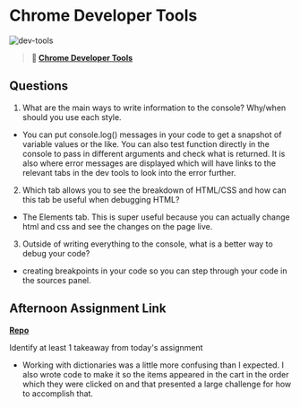 # Chrome Developer Tools

![dev-tools](https://bcw.blob.core.windows.net/public/img/lesson-images/4571780153354770)

> **📖 [Chrome Developer Tools](https://codeworksacademy.com/fs-student-guide/resources/wk2/03-Chrome-Dev-Tools)**

## Questions

1. What are the main ways to write information to the console? Why/when should you use each style.

- You can put console.log() messages in your code to get a snapshot of variable values or the like. You can also test function directly in the console to pass in different arguments and check what is returned. It is also where error messages are displayed which will have links to the relevant tabs in the dev tools to look into the error further.

2. Which tab allows you to see the breakdown of HTML/CSS and how can this tab be useful when debugging HTML?

- The Elements tab. This is super useful because you can actually change html and css and see the changes on the page live.

3. Outside of writing everything to the console, what is a better way to debug your code?

- creating breakpoints in your code so you can step through your code in the sources panel.

## Afternoon Assignment Link

**[Repo](https://github.com/pkrueger/point-of-sale)**

Identify at least 1 takeaway from today's assignment

- Working with dictionaries was a little more confusing than I expected. I also wrote code to make it so the items appeared in the cart in the order which they were clicked on and that presented a large challenge for how to accomplish that.
